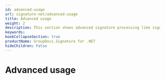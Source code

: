 ```yaml
---
id: advanced-usage
url: signature-net/advanced-usage
title: Advanced usage
weight: 2
description: This section shows advanced signature processing like signing, verifying, searching, updating and deletion of electronic signatures with GroupDocs.Signature API.
keywords: 
bookCollapseSection: true
productName: GroupDocs.Signature for .NET
hideChildren: False
---
```


# Advanced usage


